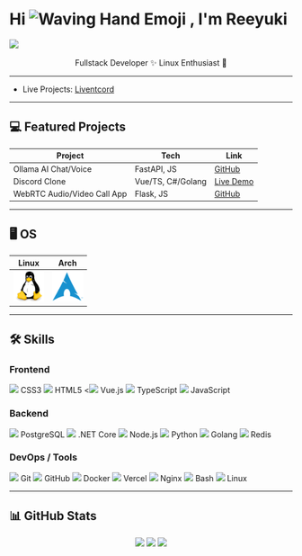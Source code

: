 
# Hi <img src="https://raw.githubusercontent.com/Tarikul-Islam-Anik/Animated-Fluent-Emojis/master/Emojis/Hand%20gestures/Waving%20Hand.png" alt="Waving Hand Emoji" width="30px"/> , I'm Reeyuki 

<div align="left">
  <img src="https://komarev.com/ghpvc/?username=Reeyuki&style=flat" />
</div>

<p align="center">
Fullstack Developer ✨ Linux Enthusiast 🐧 
<br>

</p>

---

* Live Projects: [Liventcord](https://liventcord.github.io)

---

## 💻 Featured Projects

| Project                     | Tech              | Link                                                   |
| ---------------------------- | ----------------- | ------------------------------------------------------ |
| Ollama AI Chat/Voice         | FastAPI, JS       | [GitHub](https://github.com/Reeyuki/PromptLama)        |
| Discord Clone                | Vue/TS, C#/Golang | [Live Demo](https://liventcord.github.io)              |
| WebRTC Audio/Video Call App  | Flask, JS         | [GitHub](https://github.com/Reeyuki/WebRtcFlask)       |

---

## 🖥️ OS

| Linux                                                                                                  | Arch                                                                                                           |
| ------------------------------------------------------------------------------------------------------ | -------------------------------------------------------------------------------------------------------------- |
| <img src="https://github.com/devicons/devicon/blob/master/icons/linux/linux-original.svg" width="55"/> | <img src="https://github.com/devicons/devicon/blob/master/icons/archlinux/archlinux-original.svg" width="55"/> |

---

## 🛠️ Skills

### Frontend

<img src="https://profilinator.rishav.dev/skills-assets/css3-original-wordmark.svg" width="48"/> CSS3 <img src="https://profilinator.rishav.dev/skills-assets/html5-original-wordmark.svg" width="48"/> HTML5 <<img src="https://skillicons.dev/icons?i=vue" width="48"/> Vue.js <img src="https://techstack-generator.vercel.app/ts-icon.svg" width="48"/> TypeScript <img src="https://techstack-generator.vercel.app/js-icon.svg" width="48"/> JavaScript

### Backend

<img src="https://skillicons.dev/icons?i=postgres" width="48"/> PostgreSQL <img src="https://skillicons.dev/icons?i=dotnet" width="48"/> .NET Core <img src="https://skillicons.dev/icons?i=nodejs" width="48"/> Node.js <img src="https://techstack-generator.vercel.app/python-icon.svg" width="48"/> Python <img src="https://skillicons.dev/icons?i=go" width="48"/> Golang <img src="https://skillicons.dev/icons?i=redis" width="48"/> Redis

### DevOps / Tools

<img src="https://skillicons.dev/icons?i=git" width="48"/> Git <img src="https://techstack-generator.vercel.app/github-icon.svg" width="48"/> GitHub <img src="https://cdn.jsdelivr.net/gh/devicons/devicon/icons/docker/docker-original.svg" width="48"/> Docker <img src="https://skillicons.dev/icons?i=vercel" width="48"/> Vercel <img src="https://skillicons.dev/icons?i=nginx" width="48"/> Nginx <img src="https://skillicons.dev/icons?i=bash" width="48"/> Bash <img src="https://profilinator.rishav.dev/skills-assets/linux-original.svg" width="48"/> Linux

---

## 📊 GitHub Stats

<div align="center">
<img src="https://github-readme-streak-stats.herokuapp.com/?user=Reeyuki&theme=vision-friendly-dark&hide_border=false&border_radius=5&card_width=800&date_format=M%20j%5B%2C%20Y%5D"/>

<img height="180em" src="https://github-readme-stats.vercel.app/api?username=Reeyuki&show_icons=true&theme=vision-friendly-dark&include_all_commits=true&count_private=true"/> 
<img height="180em" src="https://github-readme-stats.vercel.app/api/top-langs/?username=Reeyuki&layout=compact&theme=vision-friendly-dark"/>
</div>

